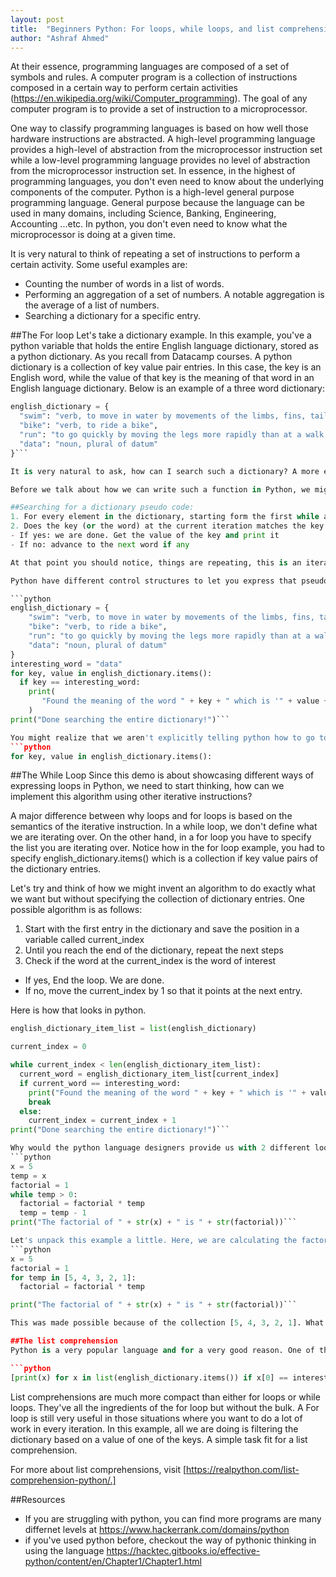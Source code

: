 ```yaml
---
layout: post
title:  "Beginners Python: For loops, while loops, and list comprehensions. Why do we need so many iterative instructions?"
author: "Ashraf Ahmed"
---
```


At their essence, programming languages are composed of a set of symbols and rules. A computer program is a collection of instructions composed in a certain way to perform certain activities (https://en.wikipedia.org/wiki/Computer_programming). The goal of any computer program is to provide a set of instruction to a microprocessor.  

One way to classify programming languages is based on how well those hardware instructions are abstracted. A high-level programming language provides a high-level of abstraction from the microprocessor instruction set while a low-level programming language provides no level of abstraction from the microprocessor instruction set. In essence, in the highest of programming languages, you don't even need to know about the underlying components of the computer. Python is a high-level general purpose programming language. General purpose because the language can be used in many domains, including Science, Banking, Engineering, Accounting ...etc. In python, you don't even need to know what the microprocessor is doing at a given time.   

It is very natural to think of repeating a set of instructions to perform a certain activity. Some useful examples are: 
- Counting the number of words in a list of words. 
- Performing an aggregation of a set of numbers. A notable aggregation is the average of a list of numbers. 
- Searching a dictionary for a specific entry. 

##The For loop 
Let's take a dictionary example. In this example, you've a python variable that holds the entire English language dictionary, stored as a python dictionary. As you recall from Datacamp courses. A python dictionary is a collection of key value pair entries. In this case, the key is an English word, while the value of that key is the meaning of that word in an English language dictionary. Below is an example of a three word dictionary: 

```python
english_dictionary = { 
  "swim": "verb, to move in water by movements of the limbs, fins, tail, etc.", 
  "bike": "verb, to ride a bike", 
  "run": "to go quickly by moving the legs more rapidly than at a walk and in such a manner that for an instant in each step all or both feet are off the ground.",
  "data": "noun, plural of datum" 
}```

It is very natural to ask, how can I search such a dictionary? A more experienced python programmer might say, use the dictionary function get(). The function get takes a key and returns the value of that key. For the sake of this writing, we are going to assume that you are now part of the Python language development team and you were tasked with building such a function. 

Before we talk about how we can write such a function in Python, we might want to think first about a set of instructions that anyone can perform, a computer or otherwise. Here is a possible set: 

##Searching for a dictionary pseudo code: 
1. For every element in the dictionary, starting form the first while advancing to the next, one step at a time 
2. Does the key (or the word) at the current iteration matches the key (or the word) of interest? 
- If yes: we are done. Get the value of the key and print it 
- If no: advance to the next word if any 

At that point you should notice, things are repeating, this is an iterative algorithm. 

Python have different control structures to let you express that pseudo code. Here is a possible program 

```python
english_dictionary = { 
    "swim": "verb, to move in water by movements of the limbs, fins, tail, etc.", 
    "bike": "verb, to ride a bike", 
    "run": "to go quickly by moving the legs more rapidly than at a walk and in such a manner that for an instant in each step all or both feet are off the ground.", 
    "data": "noun, plural of datum" 
} 
interesting_word = "data" 
for key, value in english_dictionary.items(): 
  if key == interesting_word: 
    print(
       "Found the meaning of the word " + key + " which is '" + value + "'" 
    ) 
print("Done searching the entire dictionary!")```

You might realize that we aren't explicitly telling python how to go to the next item in the list. This is because python knows how to do that. This is the beauty of this snippet: 
```python
for key, value in english_dictionary.items():
```

##The While Loop 
Since this demo is about showcasing different ways of expressing loops in Python, we need to start thinking, how can we implement this algorithm using other iterative instructions? 

A major difference between why loops and for loops is based on the semantics of the iterative instruction. In a while loop, we don't define what we are iterating over. On the other hand, in a for loop you have to specify the list you are iterating over. Notice how in the for loop example, you had to specify english_dictionary.items() which is a collection if key value pairs of the dictionary entries. 

Let's try and think of how we might invent an algorithm to do exactly what we want but without specifying the collection of dictionary entries. One possible algorithm is as follows: 

1. Start with the first entry in the dictionary and save the position in a variable called current_index 
2. Until you reach the end of the dictionary, repeat the next steps 
3. Check if the word at the current_index is the word of interest 
- If yes, End the loop. We are done. 
- If no, move the current_index by 1 so that it points at the next entry. 

Here is how that looks in python. 
```python
english_dictionary_item_list = list(english_dictionary) 

current_index = 0 

while current_index < len(english_dictionary_item_list): 
  current_word = english_dictionary_item_list[current_index] 
  if current_word == interesting_word: 
    print("Found the meaning of the word " + key + " which is '" + value + "'") 
    break 
  else: 
    current_index = current_index + 1 
print("Done searching the entire dictionary!")```

Why would the python language designers provide us with 2 different loop instructions? Isn't it redundant?. If you are new to python, you might think that those two iterative instructions are the same. Those iterative instructions actually provide very different semantics. The for loop structure lends itself better to situations where the iterative algorithm has to sequentially scan a given collection. The while loop structure on the other hand doesn't care if it is iterating over a collection or not. Here is an algorithm that lends itself more to the while loop: 
```python
x = 5 
temp = x 
factorial = 1 
while temp > 0: 
  factorial = factorial * temp 
  temp = temp - 1 
print("The factorial of " + str(x) + " is " + str(factorial))```

Let's unpack this example a little. Here, we are calculating the factorial of a given number (Factorials do arise in many probability distributions as well as in simple counting). In this case, we don't have a set of numbers to iterate over in a for loop. We had to define a stopping condition. In this case, the stopping condition was that we reached 0 (recall that the factorial of 0 is 1). Technically speaking we can make this a for loop, to do so we will need to generate a list of numbers to use. here is how you would do it in a for loop: 
```python
x = 5 
factorial = 1 
for temp in [5, 4, 3, 2, 1]: 
  factorial = factorial * temp 

print("The factorial of " + str(x) + " is " + str(factorial))```

This was made possible because of the collection [5, 4, 3, 2, 1]. What if we wanted to calculate the factorial of 100? You probably don't want to write 100, 99, ... all the way to 1. You might think, why don't we generate that list? Even so, to generate that list you would need a while loop. If you know about the Python range function, you probably know that you can generate such a list but that isn't the point we are trying to make. The point is this, for loops requires a collection to iterate over, while loops dont. While loops are far more flexible. 

##The list comprehension 
Python is a very popular language and for a very good reason. One of those reasons is list comprehensions. In list comprehensions, you are able to iterate over a collection of items in a very compact form. Let's write a list comprehension to perform the dictionary search we performed earlier. 

```python
[print(x) for x in list(english_dictionary.items()) if x[0] == interesting_word]
```

List comprehensions are much more compact than either for loops or while loops. They've all the ingredients of the for loop but without the bulk. A For loop is still very useful in those situations where you want to do a lot of work in every iteration. In this example, all we are doing is filtering the dictionary based on a value of one of the keys. A simple task fit for a list comprehension. 

For more about list comprehensions, visit [https://realpython.com/list-comprehension-python/.]

##Resources
- If you are struggling with python, you can find more programs are many differnet levels at https://www.hackerrank.com/domains/python  
- if you've used python before, checkout the way of pythonic thinking in using the language https://hacktec.gitbooks.io/effective-python/content/en/Chapter1/Chapter1.html  
